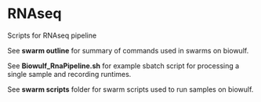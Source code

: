 # RNAseq
Scripts for RNAseq pipeline

See **swarm outline** for summary of commands used in swarms on biowulf.

See **Biowulf_RnaPipeline.sh** for example sbatch script for processing a single sample and recording runtimes.

See **swarm scripts** folder for swarm scripts used to run samples on biowulf.

